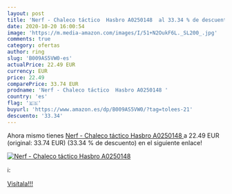 ```yaml
---
layout: post
title: 'Nerf - Chaleco táctico  Hasbro A0250148  al 33.34 % de descuento'
date: 2020-10-20 16:00:54
image: 'https://m.media-amazon.com/images/I/51+N2OukF6L._SL200_.jpg'
comments: true
category: ofertas
author: ring
slug: 'B009AS5VW0-es'
actualPrice: 22.49 EUR
currency: EUR
price: 22.49
comparePrice: 33.74 EUR
prodname: 'Nerf - Chaleco táctico  Hasbro A0250148 '
country: 'es'
flag: '🇪🇸'
buyurl: 'https://www.amazon.es/dp/B009AS5VW0/?tag=tolees-21'
descuento: '33.34'
---
```


Ahora mismo tienes [Nerf - Chaleco táctico  Hasbro A0250148 ](https://www.amazon.es/dp/B009AS5VW0/?tag=tolees-21) a 22.49 EUR (original: 33.74 EUR) (33.34 %  de descuento) en el siguiente enlace!

[![Nerf - Chaleco táctico  Hasbro A0250148 ](https://m.media-amazon.com/images/I/51+N2OukF6L._SL200_.jpg)](https://www.amazon.es/dp/B009AS5VW0/?tag=tolees-21)

ℹ️:


[Visítala!!!](https://www.amazon.es/dp/B009AS5VW0/?tag=tolees-21)
